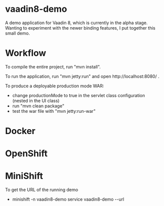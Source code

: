 vaadin8-demo
==============

A demo application for Vaadin 8, which is currently in the alpha stage.  Wanting
to experiment with the newer binding features, I put together this small demo.


Workflow
========

To compile the entire project, run "mvn install".

To run the application, run "mvn jetty:run" and open http://localhost:8080/ .

To produce a deployable production mode WAR:
- change productionMode to true in the servlet class configuration (nested in the UI class)
- run "mvn clean package"
- test the war file with "mvn jetty:run-war"

Docker
======



OpenShift
=========


MiniShift
=========

To get the URL of the running demo
- minishift -n vaadin8-demo service vaadin8-demo --url
